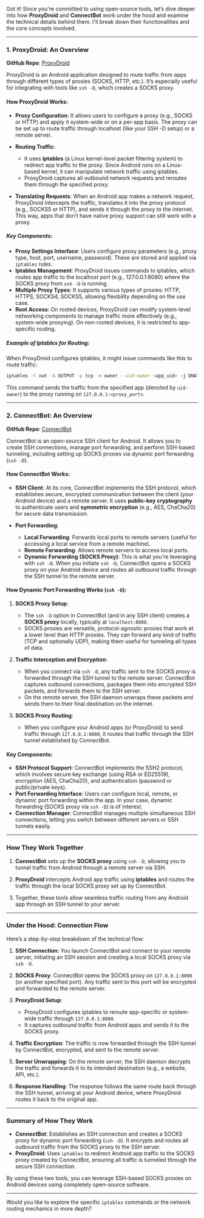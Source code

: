 Got it! Since you're committed to using open-source tools, let’s dive deeper into how **ProxyDroid** and **ConnectBot** work under the hood and examine the technical details behind them. I'll break down their functionalities and the core concepts involved.

---

### 1. **ProxyDroid**: An Overview

**GitHub Repo**: [ProxyDroid](https://github.com/madeye/proxydroid)

ProxyDroid is an Android application designed to route traffic from apps through different types of proxies (SOCKS, HTTP, etc.). It’s especially useful for integrating with tools like `ssh -D`, which creates a SOCKS proxy.

#### How ProxyDroid Works:

- **Proxy Configuration**: It allows users to configure a proxy (e.g., SOCKS or HTTP) and apply it system-wide or on a per-app basis. The proxy can be set up to route traffic through localhost (like your SSH -D setup) or a remote server.
  
- **Routing Traffic**: 
   - It uses **iptables** (a Linux kernel-level packet filtering system) to redirect app traffic to the proxy. Since Android runs on a Linux-based kernel, it can manipulate network traffic using iptables.
   - ProxyDroid captures all outbound network requests and reroutes them through the specified proxy.

- **Translating Requests**: When an Android app makes a network request, ProxyDroid intercepts the traffic, translates it into the proxy protocol (e.g., SOCKS5 or HTTP), and sends it through the proxy to the internet. This way, apps that don’t have native proxy support can still work with a proxy.

##### Key Components:
- **Proxy Settings Interface**: Users configure proxy parameters (e.g., proxy type, host, port, username, password). These are stored and applied via `iptables` rules.
- **Iptables Management**: ProxyDroid issues commands to iptables, which routes app traffic to the localhost port (e.g., 127.0.0.1:8080) where the SOCKS proxy from `ssh -D` is running.
- **Multiple Proxy Types**: It supports various types of proxies: HTTP, HTTPS, SOCKS4, SOCKS5, allowing flexibility depending on the use case.
- **Root Access**: On rooted devices, ProxyDroid can modify system-level networking components to manage traffic more effectively (e.g., system-wide proxying). On non-rooted devices, it is restricted to app-specific routing.

##### Example of Iptables for Routing:
When ProxyDroid configures iptables, it might issue commands like this to route traffic:
```bash
iptables -t nat -A OUTPUT -p tcp -m owner --uid-owner <app_uid> -j DNAT --to-destination 127.0.0.1:<proxy_port>
```
This command sends the traffic from the specified app (denoted by `uid-owner`) to the proxy running on `127.0.0.1:<proxy_port>`.

---

### 2. **ConnectBot**: An Overview

**GitHub Repo**: [ConnectBot](https://github.com/connectbot/connectbot)

ConnectBot is an open-source SSH client for Android. It allows you to create SSH connections, manage port forwarding, and perform SSH-based tunneling, including setting up SOCKS proxies via dynamic port forwarding (`ssh -D`).

#### How ConnectBot Works:

- **SSH Client**: At its core, ConnectBot implements the SSH protocol, which establishes secure, encrypted communication between the client (your Android device) and a remote server. It uses **public-key cryptography** to authenticate users and **symmetric encryption** (e.g., AES, ChaCha20) for secure data transmission.
  
- **Port Forwarding**:
  - **Local Forwarding**: Forwards local ports to remote servers (useful for accessing a local service from a remote machine).
  - **Remote Forwarding**: Allows remote servers to access local ports.
  - **Dynamic Forwarding (SOCKS Proxy)**: This is what you're leveraging with `ssh -D`. When you initiate `ssh -D`, ConnectBot opens a SOCKS proxy on your Android device and routes all outbound traffic through the SSH tunnel to the remote server.

#### How Dynamic Port Forwarding Works (`ssh -D`):

1. **SOCKS Proxy Setup**:
   - The `ssh -D` option in ConnectBot (and in any SSH client) creates a **SOCKS proxy** locally, typically at `localhost:8080`.
   - SOCKS proxies are versatile, protocol-agnostic proxies that work at a lower level than HTTP proxies. They can forward any kind of traffic (TCP and optionally UDP), making them useful for tunneling all types of data.
   
2. **Traffic Interception and Encryption**:
   - When you connect via `ssh -D`, any traffic sent to the SOCKS proxy is forwarded through the SSH tunnel to the remote server. ConnectBot captures outbound connections, packages them into encrypted SSH packets, and forwards them to the SSH server.
   - On the remote server, the SSH daemon unwraps these packets and sends them to their final destination on the internet.
   
3. **SOCKS Proxy Routing**:
   - When you configure your Android apps (or ProxyDroid) to send traffic through `127.0.0.1:8080`, it routes that traffic through the SSH tunnel established by ConnectBot.

#### Key Components:
- **SSH Protocol Support**: ConnectBot implements the SSH2 protocol, which involves secure key exchange (using RSA or ED25519), encryption (AES, ChaCha20), and authentication (password or public/private keys).
- **Port Forwarding Interface**: Users can configure local, remote, or dynamic port forwarding within the app. In your case, dynamic forwarding (SOCKS proxy via `ssh -D`) is of interest.
- **Connection Manager**: ConnectBot manages multiple simultaneous SSH connections, letting you switch between different servers or SSH tunnels easily.

---

### How They Work Together

1. **ConnectBot** sets up the **SOCKS proxy** using `ssh -D`, allowing you to tunnel traffic from Android through a remote server via SSH.

2. **ProxyDroid** intercepts Android app traffic using **iptables** and routes the traffic through the local SOCKS proxy set up by ConnectBot.

3. Together, these tools allow seamless traffic routing from any Android app through an SSH tunnel to your server.

---

### Under the Hood: Connection Flow

Here’s a step-by-step breakdown of the technical flow:

1. **SSH Connection**: You launch ConnectBot and connect to your remote server, initiating an SSH session and creating a local SOCKS proxy via `ssh -D`.
   
2. **SOCKS Proxy**: ConnectBot opens the SOCKS proxy on `127.0.0.1:8080` (or another specified port). Any traffic sent to this port will be encrypted and forwarded to the remote server.

3. **ProxyDroid Setup**: 
   - ProxyDroid configures iptables to reroute app-specific or system-wide traffic through `127.0.0.1:8080`.
   - It captures outbound traffic from Android apps and sends it to the SOCKS proxy.

4. **Traffic Encryption**: The traffic is now forwarded through the SSH tunnel by ConnectBot, encrypted, and sent to the remote server.

5. **Server Unwrapping**: On the remote server, the SSH daemon decrypts the traffic and forwards it to its intended destination (e.g., a website, API, etc.).

6. **Response Handling**: The response follows the same route back through the SSH tunnel, arriving at your Android device, where ProxyDroid routes it back to the original app.

---

### Summary of How They Work

- **ConnectBot**: Establishes an SSH connection and creates a SOCKS proxy for dynamic port forwarding (`ssh -D`). It encrypts and routes all outbound traffic from the SOCKS proxy to the SSH server.
- **ProxyDroid**: Uses `iptables` to redirect Android app traffic to the SOCKS proxy created by ConnectBot, ensuring all traffic is tunneled through the secure SSH connection.

By using these two tools, you can leverage SSH-based SOCKS proxies on Android devices using completely open-source software.

---

Would you like to explore the specific `iptables` commands or the network routing mechanics in more depth?
